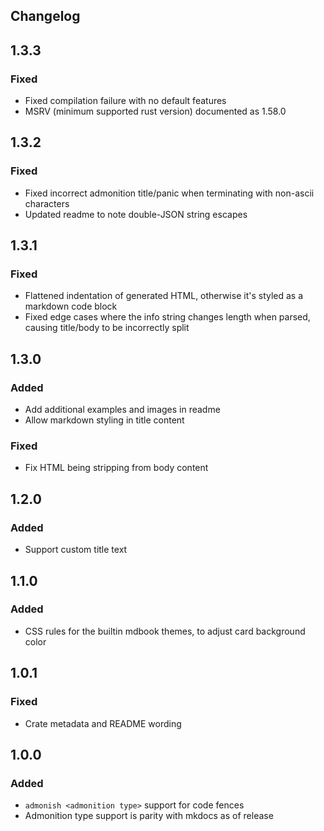## Changelog

## 1.3.3

### Fixed

- Fixed compilation failure with no default features
- MSRV (minimum supported rust version) documented as 1.58.0

## 1.3.2

### Fixed

- Fixed incorrect admonition title/panic when terminating with non-ascii characters
- Updated readme to note double-JSON string escapes

## 1.3.1

### Fixed

- Flattened indentation of generated HTML, otherwise it's styled as a markdown code block
- Fixed edge cases where the info string changes length when parsed, causing title/body to be incorrectly split

## 1.3.0

### Added

- Add additional examples and images in readme
- Allow markdown styling in title content

### Fixed

- Fix HTML being stripping from body content

## 1.2.0

### Added

- Support custom title text

## 1.1.0

### Added

- CSS rules for the builtin mdbook themes, to adjust card background color

## 1.0.1

### Fixed

- Crate metadata and README wording

## 1.0.0

### Added

- `admonish <admonition type>` support for code fences
- Admonition type support is parity with mkdocs as of release
